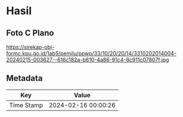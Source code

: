 # Hasil

## Foto C Plano

https://sirekap-obj-formc.kpu.go.id/1ab5/pemilu/ppwp/33/10/20/20/14/3310202014004-20240215-003627--616c182a-b610-4a86-91c4-8c911c07807f.jpg


## Metadata

| Key        | Value               |
| ---------- | ------------------- |
| Time Stamp | 2024-02-16 00:00:26 |



